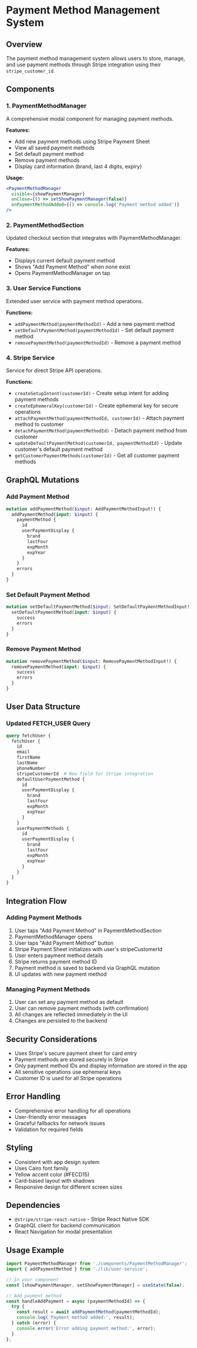 # Payment Method Management System

## Overview
The payment method management system allows users to store, manage, and use payment methods through Stripe integration using their `stripe_customer_id`.

## Components

### 1. PaymentMethodManager
A comprehensive modal component for managing payment methods.

**Features:**
- Add new payment methods using Stripe Payment Sheet
- View all saved payment methods
- Set default payment method
- Remove payment methods
- Display card information (brand, last 4 digits, expiry)

**Usage:**
```jsx
<PaymentMethodManager
  visible={showPaymentManager}
  onClose={() => setShowPaymentManager(false)}
  onPaymentMethodAdded={() => console.log('Payment method added')}
/>
```

### 2. PaymentMethodSection
Updated checkout section that integrates with PaymentMethodManager.

**Features:**
- Displays current default payment method
- Shows "Add Payment Method" when none exist
- Opens PaymentMethodManager on tap

### 3. User Service Functions
Extended user service with payment method operations.

**Functions:**
- `addPaymentMethod(paymentMethodId)` - Add a new payment method
- `setDefaultPaymentMethod(paymentMethodId)` - Set default payment method
- `removePaymentMethod(paymentMethodId)` - Remove a payment method

### 4. Stripe Service
Service for direct Stripe API operations.

**Functions:**
- `createSetupIntent(customerId)` - Create setup intent for adding payment methods
- `createEphemeralKey(customerId)` - Create ephemeral key for secure operations
- `attachPaymentMethod(paymentMethodId, customerId)` - Attach payment method to customer
- `detachPaymentMethod(paymentMethodId)` - Detach payment method from customer
- `updateDefaultPaymentMethod(customerId, paymentMethodId)` - Update customer's default payment method
- `getCustomerPaymentMethods(customerId)` - Get all customer payment methods

## GraphQL Mutations

### Add Payment Method
```graphql
mutation addPaymentMethod($input: AddPaymentMethodInput!) {
  addPaymentMethod(input: $input) {
    paymentMethod {
      id
      userPaymentDisplay {
        brand
        lastFour
        expMonth
        expYear
      }
    }
    errors
  }
}
```

### Set Default Payment Method
```graphql
mutation setDefaultPaymentMethod($input: SetDefaultPaymentMethodInput!) {
  setDefaultPaymentMethod(input: $input) {
    success
    errors
  }
}
```

### Remove Payment Method
```graphql
mutation removePaymentMethod($input: RemovePaymentMethodInput!) {
  removePaymentMethod(input: $input) {
    success
    errors
  }
}
```

## User Data Structure

### Updated FETCH_USER Query
```graphql
query fetchUser {
  fetchUser {
    id
    email
    firstName
    lastName
    phoneNumber
    stripeCustomerId  # New field for Stripe integration
    defaultUserPaymentMethod {
      id
      userPaymentDisplay {
        brand
        lastFour
        expMonth
        expYear
      }
    }
    userPaymentMethods {
      id
      userPaymentDisplay {
        brand
        lastFour
        expMonth
        expYear
      }
    }
  }
}
```

## Integration Flow

### Adding Payment Methods
1. User taps "Add Payment Method" in PaymentMethodSection
2. PaymentMethodManager opens
3. User taps "Add Payment Method" button
4. Stripe Payment Sheet initializes with user's stripeCustomerId
5. User enters payment method details
6. Stripe returns payment method ID
7. Payment method is saved to backend via GraphQL mutation
8. UI updates with new payment method

### Managing Payment Methods
1. User can set any payment method as default
2. User can remove payment methods (with confirmation)
3. All changes are reflected immediately in the UI
4. Changes are persisted to the backend

## Security Considerations

- Uses Stripe's secure payment sheet for card entry
- Payment methods are stored securely in Stripe
- Only payment method IDs and display information are stored in the app
- All sensitive operations use ephemeral keys
- Customer ID is used for all Stripe operations

## Error Handling

- Comprehensive error handling for all operations
- User-friendly error messages
- Graceful fallbacks for network issues
- Validation for required fields

## Styling

- Consistent with app design system
- Uses Cairo font family
- Yellow accent color (#FECD15)
- Card-based layout with shadows
- Responsive design for different screen sizes

## Dependencies

- `@stripe/stripe-react-native` - Stripe React Native SDK
- GraphQL client for backend communication
- React Navigation for modal presentation

## Usage Example

```jsx
import PaymentMethodManager from './components/PaymentMethodManager';
import { addPaymentMethod } from './lib/user-service';

// In your component
const [showPaymentManager, setShowPaymentManager] = useState(false);

// Add payment method
const handleAddPayment = async (paymentMethodId) => {
  try {
    const result = await addPaymentMethod(paymentMethodId);
    console.log('Payment method added:', result);
  } catch (error) {
    console.error('Error adding payment method:', error);
  }
};
```
